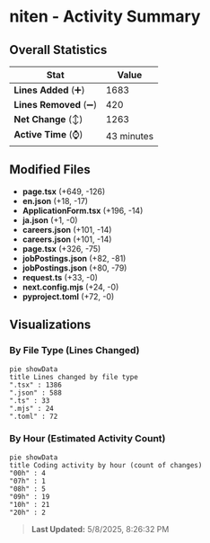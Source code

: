# niten - Activity Summary 

## Overall Statistics

| Stat                   | Value                                                             |
| ---------------------- | ----------------------------------------------------------------- |
| **Lines Added** (➕)   | 1683                                          |
| **Lines Removed** (➖) | 420                                        |
| **Net Change** (↕)    | 1263                |
| **Active Time** (⌚)   | 43 minutes |


## Modified Files
- **page.tsx** (+649, -126)
- **en.json** (+18, -17)
- **ApplicationForm.tsx** (+196, -14)
- **ja.json** (+1, -0)
- **careers.json** (+101, -14)
- **careers.json** (+101, -14)
- **page.tsx** (+326, -75)
- **jobPostings.json** (+82, -81)
- **jobPostings.json** (+80, -79)
- **request.ts** (+33, -0)
- **next.config.mjs** (+24, -0)
- **pyproject.toml** (+72, -0)

## Visualizations

### By File Type (Lines Changed)

```mermaid
pie showData
title Lines changed by file type
".tsx" : 1386
".json" : 588
".ts" : 33
".mjs" : 24
".toml" : 72
```

### By Hour (Estimated Activity Count)

```mermaid
pie showData
title Coding activity by hour (count of changes)
"00h" : 4
"07h" : 1
"08h" : 5
"09h" : 19
"10h" : 21
"20h" : 2
```


> **Last Updated:** 5/8/2025, 8:26:32 PM